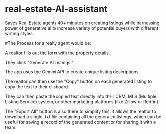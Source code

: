 # real-estate-AI-assistant
Saves Real Estate agents 40+ minutes on creating listings while harnessing power of generative ai to increase variety of potential buyers with different writing styles.  

#The Process for a realty agent would be:

A realtor fills out the form with the property details.

They click "Generate AI Listings."

The app uses the Gemini API to create unique listing descriptions.

The realtor can then use the "Copy" button on each generated listing to copy the text to their clipboard.

They can then paste the copied text directly into their CRM, MLS (Multiple Listing Service) system, or other marketing platforms (like Zillow or Redfin).

The "Export All" button is also there to simplify this. It allows the realtor to download a single .txt file containing all the generated listings, which can be useful for saving a record of the generated content or for sharing it with a team.
